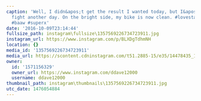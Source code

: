 ```yaml
---
caption: 'Well, I didn&apos;t get the result I wanted today, but I&apos;ll live to
  fight another day. On the bright side, my bike is now clean. #lovestarraceclub #drwCX
  #baaw #superx'
date: '2016-10-09T23:14:44'
fullsize_path: instagram\fullsize\1357569226734723911.jpg
instagram_url: https://www.instagram.com/p/BLXDgTdhmNH
location: {}
media_id: '1357569226734723911'
media_url: https://scontent.cdninstagram.com/t51.2885-15/e35/14478435_174418342963436_455414469229543424_n.jpg?ig_cache_key=MTM1NzU2OTIyNjczNDcyMzkxMQ%3D%3D.2
owner:
  id: '1571156329'
  owner_url: https://www.instagram.com/ddave12000
  username: ddave12000
thumbnail_path: instagram\thumbnails\1357569226734723911.jpg
utc_date: 1476054884
---
```

